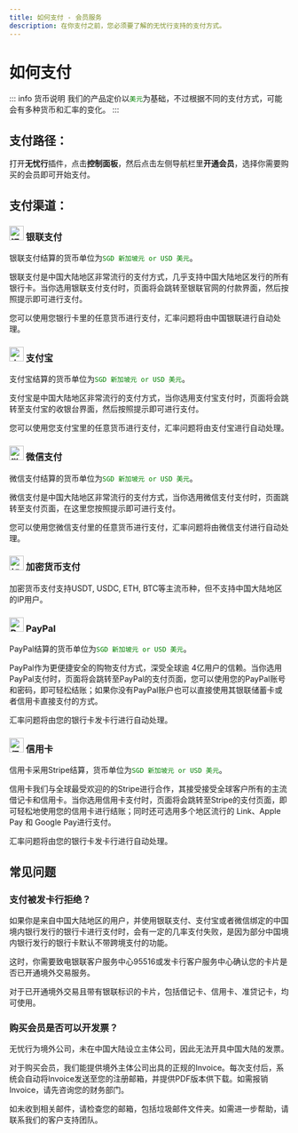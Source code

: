 ```yaml
---
title: 如何支付 - 会员服务
description: 在你支付之前，您必须要了解的无忧行支持的支付方式。
---
```


# 如何支付

::: info 货币说明
我们的产品定价以<span style="color:green;">`美元`</span>为基础，不过根据不同的支付方式，可能会有多种货币和汇率的变化。
:::

## 支付路径：

打开**无忧行**插件，点击**控制面板**，然后点击左侧导航栏里**开通会员**，选择你需要购买的会员即可开始支付。

## 支付渠道：

### <img src="/Jego/images/image_spaces_2FtaiByLw8cj0IZKJTlaiM_2Fuploads_2F24s06IHgl9yYTX5MypkX_2Fimage_3.png" width="26" height="26" alt="银联支付图标"> 银联支付

银联支付结算的货币单位为<span style="color:green;">`SGD 新加坡元 or USD 美元`</span>。

银联支付是中国大陆地区非常流行的支付方式，几乎支持中国大陆地区发行的所有银行卡。当你选用银联支付支付时，页面将会跳转至银联官网的付款界面，然后按照提示即可进行支付。

您可以使用您银行卡里的任意货币进行支付，汇率问题将由中国银联进行自动处理。

### <img src="/Jego/images/image_spaces_2FtaiByLw8cj0IZKJTlaiM_2Fuploads_2F6dqhoWXM9ypD6HfwNX3X_2Fimage_1.png" width="26" height="26" alt="支付宝图标"> 支付宝

支付宝结算的货币单位为<span style="color:green;">`SGD 新加坡元 or USD 美元`</span>。

支付宝是中国大陆地区非常流行的支付方式，当你选用支付宝支付时，页面将会跳转至支付宝的收银台界面，然后按照提示即可进行支付。

您可以使用您支付宝里的任意货币进行支付，汇率问题将由支付宝进行自动处理。

### <img src="/Jego/images/image_spaces_2FtaiByLw8cj0IZKJTlaiM_2Fuploads_2FP1bfW4Ha7dtRtCBM1TsO_2Fimage_2.png" width="26" height="26" alt="微信支付图标"> 微信支付

微信支付结算的货币单位为<span style="color:green;">`SGD 新加坡元 or USD 美元`</span>。

微信支付是中国大陆地区非常流行的支付方式，当你选用微信支付支付时，页面跳转至支付页面，在这里您按照提示即可进行支付。

您可以使用您微信支付里的任意货币进行支付，汇率问题将由微信支付进行自动处理。

### <img src="/Jego/images/image_spaces_2FtaiByLw8cj0IZKJTlaiM_2Fuploads_2FNYpn2vq3mOCdLVmJFJxU_2Fimage_3.png" width="26" height="26" alt="加密货币图标"> 加密货币支付

加密货币支付支持USDT, USDC, ETH, BTC等主流币种，但不支持中国大陆地区的IP用户。

### <img src="/Jego/images/image_spaces_2FtaiByLw8cj0IZKJTlaiM_2Fuploads_2F5872Aul15csYNh36x2ea_2Fimage_1.png" width="26" height="26" alt="PayPal图标"> PayPal

PayPal结算的货币单位为<span style="color:green;">`SGD 新加坡元 or USD 美元`</span>。

PayPal作为更便捷安全的购物支付方式，深受全球逾 4亿用户的信赖。当你选用PayPal支付时，页面将会跳转至PayPal的支付页面，您可以使用您的PayPal账号和密码，即可轻松结账；如果你没有PayPal账户也可以直接使用其银联储蓄卡或者信用卡直接支付的方式。

汇率问题将由您的银行卡发卡行进行自动处理。

### <img src="/Jego/images/image_spaces_2FtaiByLw8cj0IZKJTlaiM_2Fuploads_2F6ALLasfYTQHuuqkOWP85_2Fimage_2.png" width="26" height="26" alt="信用卡图标"> 信用卡

信用卡采用Stripe结算，货币单位为<span style="color:green;">`SGD 新加坡元 or USD 美元`</span>。

信用卡我们与全球最受欢迎的的Stripe进行合作，其接受接受全球客户所有的主流借记卡和信用卡。当你选用信用卡支付时，页面将会跳转至Stripe的支付页面，即可轻松地使用您的信用卡进行结账；同时还可选用多个地区流行的 Link、Apple Pay 和 Google Pay进行支付。

汇率问题将由您的银行卡发卡行进行自动处理。

## 常见问题

### 支付被发卡行拒绝？

如果你是来自中国大陆地区的用户，并使用银联支付、支付宝或者微信绑定的中国境内银行发行的银行卡进行支付时，会有一定的几率支付失败，是因为部分中国境内银行发行的银行卡默认不带跨境支付的功能。

这时，你需要致电银联客户服务中心95516或发卡行客户服务中心确认您的卡片是否已开通境外交易服务。

对于已开通境外交易且带有银联标识的卡片，包括借记卡、信用卡、准贷记卡，均可使用。

### 购买会员是否可以开发票？

无忧行为境外公司，未在中国大陆设立主体公司，因此无法开具中国大陆的发票。

对于购买会员，我们能提供境外主体公司出具的正规的Invoice。每次支付后，系统会自动将Invoice发送至您的注册邮箱，并提供PDF版本供下载。如需报销Invoice，请先咨询您的财务部门。

如未收到相关邮件，请检查您的邮箱，包括垃圾邮件文件夹。如需进一步帮助，请联系我们的客户支持团队。



